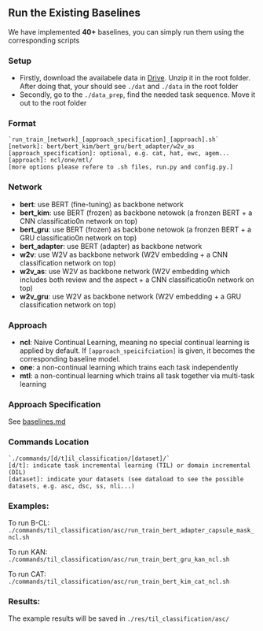 






## Run the Existing Baselines
We have implemented **40+** baselines, you can simply run them using the corresponding scripts

### Setup

 - Firstly, download the availabele data in [Drive](https://drive.google.com/file/d/10hCJHDKYVw0tzSHk6YZrRMFsqNs57fzW/view?usp=sharing). Unzip it in the root folder. After doing that, your should see `./dat` and `./data` in the root folder
 -  Secondly, go to the `./data_prep`, find the needed task sequence. Move it out to the root folder

### Format
    `run_train_[network]_[approach_specification]_[approach].sh`
    [network]: bert/bert_kim/bert_gru/bert_adapter/w2v_as
    [approach_specification]: optional, e.g. cat, hat, ewc, agem...
    [approach]: ncl/one/mtl/
    [more options please refere to .sh files, run.py and config.py.]
 
 ### Network

 - **bert**: use BERT (fine-tuning) as backbone network
 - **bert_kim**: use BERT (frozen) as backbone netowok (a fronzen BERT + a CNN classificatio0n network on top)
 - **bert_gru**: use BERT (frozen) as backbone netowok (a fronzen BERT + a GRU classificatio0n network on top)
 - **bert_adapter**: use BERT (adapter) as backbone network
 - **w2v**: use W2V as backbone network (W2V embedding + a CNN classification network on top)
 - **w2v_as**: use W2V as backbone network (W2V embedding which includes both review and the aspect + a CNN classificatio0n network on top)
 - **w2v_gru**: use W2V as backbone network (W2V embedding + a GRU classification network on top)
 
### Approach
 - **ncl**: Naive Continual Learning, meaning no special continual learning is applied by default. If `[approach_speicifciation]` is given, it becomes the corresponding baseline model.
 - **one**: a non-continual learning which trains each task independently
 - **mtl**: a non-continual learning which trains all task together via multi-task learning

### Approach Specification
See [baselines.md](https://github.com/ZixuanKe/PyContinual/blob/master/docs/baselines.md)

### Commands Location

	`./commands/[d/t]il_classification/[dataset]/`
	[d/t]: indicate task incremental learning (TIL) or domain incremental (DIL)
	[dataset]: indicate your datasets (see dataload to see the possible datasets, e.g. asc, dsc, ss, nli...)
	
   

 ### Examples:
 
 To run B-CL:  
`./commands/til_classification/asc/run_train_bert_adapter_capsule_mask_ncl.sh`   
         
 To run KAN:  
`./commands/til_classification/asc/run_train_bert_gru_kan_ncl.sh` 

 To run CAT:  
`./commands/til_classification/asc/run_train_bert_kim_cat_ncl.sh`     

 ### Results:
The example results will be saved in `./res/til_classification/asc/`
 
